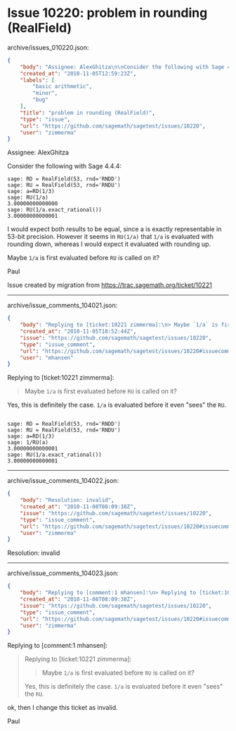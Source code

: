 # Issue 10220: problem in rounding (RealField)

archive/issues_010220.json:
```json
{
    "body": "Assignee: AlexGhitza\n\nConsider the following with Sage 4.4.4:\n\n```\nsage: RD = RealField(53, rnd='RNDD')\nsage: RU = RealField(53, rnd='RNDU')\nsage: a=RD(1/3)\nsage: RU(1/a)\n3.00000000000000\nsage: RU(1/a.exact_rational())\n3.00000000000001\n```\n\nI would expect both results to be equal, since a is exactly representable in 53-bit precision. However it seems in `RU(1/a)`\nthat `1/a` is evaluated with rounding down, whereas I would\nexpect it evaluated with rounding up.\n\nMaybe `1/a` is first evaluated before `RU` is called on it?\n\nPaul\n\nIssue created by migration from https://trac.sagemath.org/ticket/10221\n\n",
    "created_at": "2010-11-05T12:59:23Z",
    "labels": [
        "basic arithmetic",
        "minor",
        "bug"
    ],
    "title": "problem in rounding (RealField)",
    "type": "issue",
    "url": "https://github.com/sagemath/sagetest/issues/10220",
    "user": "zimmerma"
}
```
Assignee: AlexGhitza

Consider the following with Sage 4.4.4:

```
sage: RD = RealField(53, rnd='RNDD')
sage: RU = RealField(53, rnd='RNDU')
sage: a=RD(1/3)
sage: RU(1/a)
3.00000000000000
sage: RU(1/a.exact_rational())
3.00000000000001
```

I would expect both results to be equal, since a is exactly representable in 53-bit precision. However it seems in `RU(1/a)`
that `1/a` is evaluated with rounding down, whereas I would
expect it evaluated with rounding up.

Maybe `1/a` is first evaluated before `RU` is called on it?

Paul

Issue created by migration from https://trac.sagemath.org/ticket/10221





---

archive/issue_comments_104021.json:
```json
{
    "body": "Replying to [ticket:10221 zimmerma]:\n> Maybe `1/a` is first evaluated before `RU` is called on it?\n\nYes, this is definitely the case.  `1/a` is evaluated before it even \"sees\" the `RU`.\n\n\n```\n\nsage: RD = RealField(53, rnd='RNDD')\nsage: RU = RealField(53, rnd='RNDU')\nsage: a=RD(1/3)\nsage: 1/RU(a)\n3.00000000000001\nsage: RU(1/a.exact_rational())\n3.00000000000001\n```\n",
    "created_at": "2010-11-05T18:52:44Z",
    "issue": "https://github.com/sagemath/sagetest/issues/10220",
    "type": "issue_comment",
    "url": "https://github.com/sagemath/sagetest/issues/10220#issuecomment-104021",
    "user": "mhansen"
}
```

Replying to [ticket:10221 zimmerma]:
> Maybe `1/a` is first evaluated before `RU` is called on it?

Yes, this is definitely the case.  `1/a` is evaluated before it even "sees" the `RU`.


```

sage: RD = RealField(53, rnd='RNDD')
sage: RU = RealField(53, rnd='RNDU')
sage: a=RD(1/3)
sage: 1/RU(a)
3.00000000000001
sage: RU(1/a.exact_rational())
3.00000000000001
```




---

archive/issue_comments_104022.json:
```json
{
    "body": "Resolution: invalid",
    "created_at": "2010-11-08T08:09:38Z",
    "issue": "https://github.com/sagemath/sagetest/issues/10220",
    "type": "issue_comment",
    "url": "https://github.com/sagemath/sagetest/issues/10220#issuecomment-104022",
    "user": "zimmerma"
}
```

Resolution: invalid



---

archive/issue_comments_104023.json:
```json
{
    "body": "Replying to [comment:1 mhansen]:\n> Replying to [ticket:10221 zimmerma]:\n> > Maybe `1/a` is first evaluated before `RU` is called on it?\n> \n> Yes, this is definitely the case.  `1/a` is evaluated before it even \"sees\" the `RU`.\n\nok, then I change this ticket as invalid.\n\nPaul",
    "created_at": "2010-11-08T08:09:38Z",
    "issue": "https://github.com/sagemath/sagetest/issues/10220",
    "type": "issue_comment",
    "url": "https://github.com/sagemath/sagetest/issues/10220#issuecomment-104023",
    "user": "zimmerma"
}
```

Replying to [comment:1 mhansen]:
> Replying to [ticket:10221 zimmerma]:
> > Maybe `1/a` is first evaluated before `RU` is called on it?
> 
> Yes, this is definitely the case.  `1/a` is evaluated before it even "sees" the `RU`.

ok, then I change this ticket as invalid.

Paul
